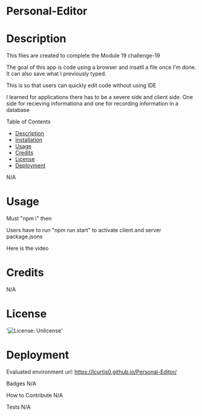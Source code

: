 # Personal-Editor

# Description

This files are created to complete the Module 19 challenge-19

The goal of this app is code using a browser and insatll a file once I'm done. It can also save what I previously typed.

This is so that users can quickly edit code without using IDE 

I learned for applications there has to be a severe side and client side. One side for recieving informationa and one for recording information in a database 

Table of Contents
- [Description](#Decription)
- [Installation](#Installation)
- [Usage](#Usage)
- [Credits](#Credits)
- [License](#License)
- [Deployment](#Deployment)

N/A

# Usage

Must "npm i" then

Users have to run "npm run start" to activate client and server package.jsons 

Here is the video


# Credits

N/A

# License

'![License: Unlicense](https://img.shields.io/badge/license-Unlicense-blue.svg)'

# Deployment
Evaluated environment url: https://lcurtis0.github.io/Personal-Editor/

Badges
N/A

How to Contribute
N/A

Tests
N/A
